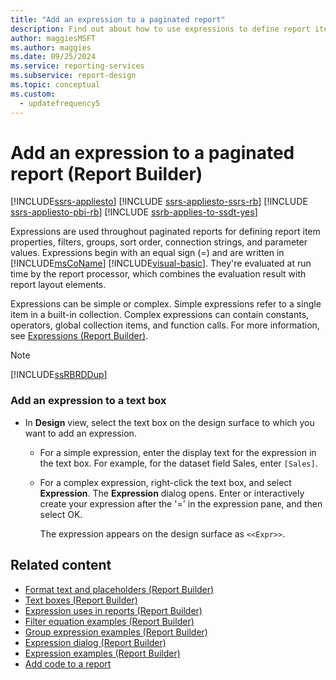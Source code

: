 ```yaml
---
title: "Add an expression to a paginated report"
description: Find out about how to use expressions to define report item properties, filters, and parameter values in Report Builder.
author: maggiesMSFT
ms.author: maggies
ms.date: 09/25/2024
ms.service: reporting-services
ms.subservice: report-design
ms.topic: conceptual
ms.custom:
  - updatefrequency5
---
```

# Add an expression to a paginated report (Report Builder)

[!INCLUDE[ssrs-appliesto](../../includes/ssrs-appliesto.md)] [!INCLUDE [ssrs-appliesto-ssrs-rb](../../includes/ssrs-appliesto-ssrs-rb.md)] [!INCLUDE [ssrs-appliesto-pbi-rb](../../includes/ssrs-appliesto-pbi-rb.md)] [!INCLUDE [ssrb-applies-to-ssdt-yes](../../includes/ssrb-applies-to-ssdt-yes.md)]

  Expressions are used throughout paginated reports for defining report item properties, filters, groups, sort order, connection strings, and parameter values. Expressions begin with an equal sign (=) and are written in [!INCLUDE[msCoName](../../includes/msconame-md.md)] [!INCLUDE[visual-basic](../../includes/visual-basic-md.md)]. They're evaluated at run time by the report processor, which combines the evaluation result with report layout elements.  
  
 Expressions can be simple or complex. Simple expressions refer to a single item in a built-in collection. Complex expressions can contain constants, operators, global collection items, and function calls. For more information, see [Expressions &#40;Report Builder&#41;](../../reporting-services/report-design/expressions-report-builder-and-ssrs.md).  
  
> [!NOTE]  
>  [!INCLUDE[ssRBRDDup](../../includes/ssrbrddup-md.md)]  
  
### Add an expression to a text box  
  
-   In **Design** view, select the text box on the design surface to which you want to add an expression.  
  
    -   For a simple expression, enter the display text for the expression in the text box. For example, for the dataset field Sales, enter `[Sales]`.  
  
    -   For a complex expression, right-click the text box, and select **Expression**. The **Expression** dialog opens. Enter or interactively create your expression after the '=' in the expression pane, and then select OK.  
  
         The expression appears on the design surface as `<<Expr>>`.  
  
## Related content

- [Format text and placeholders &#40;Report Builder&#41;](../../reporting-services/report-design/formatting-text-and-placeholders-report-builder-and-ssrs.md)
- [Text boxes &#40;Report Builder&#41;](../../reporting-services/report-design/text-boxes-report-builder-and-ssrs.md)
- [Expression uses in reports &#40;Report Builder&#41;](../../reporting-services/report-design/expression-uses-in-reports-report-builder-and-ssrs.md)
- [Filter equation examples &#40;Report Builder&#41;](../../reporting-services/report-design/filter-equation-examples-report-builder-and-ssrs.md)
- [Group expression examples &#40;Report Builder&#41;](../../reporting-services/report-design/group-expression-examples-report-builder-and-ssrs.md)
- [Expression dialog &#40;Report Builder&#41;](./expressions-report-builder-and-ssrs.md)
- [Expression examples &#40;Report Builder&#41;](../../reporting-services/report-design/expression-examples-report-builder-and-ssrs.md)
- [Add code to a report](../../reporting-services/report-design/add-code-to-a-report-ssrs.md)
